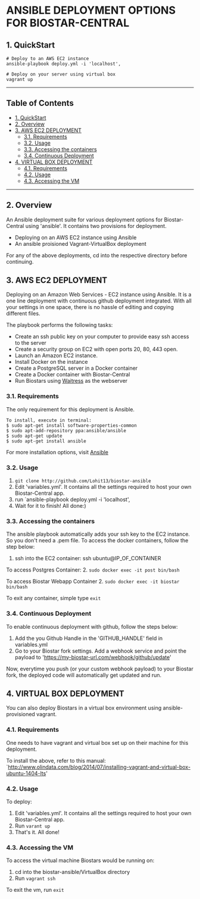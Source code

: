# ANSIBLE DEPLOYMENT OPTIONS FOR BIOSTAR-CENTRAL

## 1. QuickStart

```
# Deploy to an AWS EC2 instance
ansible-playbook deploy.yml -i 'localhost',

# Deploy on your server using virtual box
vagrant up
```

***
## Table of Contents

- [1. QuickStart](#1-quickstart)
- [2. Overview](#2-overview)
- [3. AWS EC2 DEPLOYMENT](#3-aws-ec2-deployment)
  - [3.1. Requirements](#31-requirements)
  - [3.2. Usage](#32-usage)
  - [3.3. Accessing the containers](#33-accessing-the-containers)
  - [3.4. Continuous Deployment](#34-continuous-deployment)
- [4. VIRTUAL BOX DEPLOYMENT](#4-virtual-box-deployment)
  - [4.1. Requirements](#41-requirements)
  - [4.2. Usage](#42-usage)
  - [4.3. Accessing the VM](#43-accessing-the-vm)

***
	
## 2. Overview

An Ansible deployment suite for various deployment options for Biostar-Central using 'ansible'. It contains two provisions for deployment.
- Deploying on an AWS EC2 instance using Ansible
- An ansible proisioned Vagrant-VirtualBox deployment

For any of the above deployments, cd into the respective directory before continuing.


## 3. AWS EC2 DEPLOYMENT

Deploying on an Amazon Web Services - EC2 instance using Ansible. It is a one line deployment with continuous github deployment integrated. With all your settings in one space, there is no hassle of editing and copying different files.

The playbook performs the following tasks:
- Create an ssh public key on your computer to provide easy ssh access to the server
- Create a security group on EC2 with open ports 20, 80, 443 open.
- Launch an Amazon EC2 instance.
- Install Docker on the instance
- Create a PostgreSQL server in a Docker container
- Create a Docker container with Biostar-Central
- Run Biostars using [Waitress](http://waitress.readthedocs.org/en/latest/) as the webserver

### 3.1. Requirements

The only requirement for this deployment is Ansible.

```
To install, execute in terminal:
$ sudo apt-get install software-properties-common
$ sudo apt-add-repository ppa:ansible/ansible
$ sudo apt-get update
$ sudo apt-get install ansible
```

For more installation options, visit [Ansible](http://docs.ansible.com/ansible/intro_installation.html)	

### 3.2. Usage

1. `git clone http://github.com/Lohit13/biostar-ansible`
2. Edit 'variables.yml'. It contains all the settings required to host your own Biostar-Central app.
3. run `ansible-playbook deploy.yml -i 'localhost',
4. Wait for it to finish! All done:)

### 3.3. Accessing the containers

The ansible playbook automatically adds your ssh key to the EC2 instance. So you don't need a .pem file. To access the docker containers, follow the step below:

1. ssh into the EC2 container: ssh ubuntu@IP_OF_CONTAINER

To access Postgres Container:
2. `sudo docker exec -it post bin/bash`

To access Biostar Webapp Container
2. `sudo docker exec -it biostar bin/bash`

To exit any container, simple type `exit`

### 3.4. Continuous Deployment

To enable continuous deployment with github, follow the steps below:

1. Add the you Github Handle in the 'GITHUB_HANDLE' field in variables.yml
2. Go to your Biostar fork settings. Add a webhook service and point the payload to 'https://my-biostar-url.com/webhook/github/update'

Now, everytime you push (or your custom webhook payload) to your Biostar fork, the deployed code will automatically get updated and run.

## 4. VIRTUAL BOX DEPLOYMENT

You can also deploy Biostars in a virtual box environment using ansible-provisioned vagrant.

### 4.1. Requirements

One needs to have vagrant and virtual box set up on their machine for this deployment. 

To install the above, refer to this manual:
`http://www.olindata.com/blog/2014/07/installing-vagrant-and-virtual-box-ubuntu-1404-lts'

### 4.2. Usage

To deploy:
1. Edit 'variables.yml'. It contains all the settings required to host your own Biostar-Central app.
2. Run `varant up`
3. That's it. All done!

### 4.3. Accessing the VM

To access the virtual machine Biostars would be running on:
1. cd into the biostar-ansible/VirtualBox directory
2. Run `vagrant ssh`

To exit the vm, run `exit`

